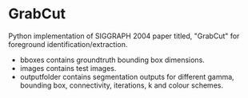 # GrabCut

Python implementation of SIGGRAPH 2004 paper titled,
"GrabCut" for foreground identification/extraction.

- bboxes contains groundtruth bounding box dimensions.
- images contains test images.
- outputfolder contains segmentation outputs for different gamma, bounding box, connectivity, iterations, k and colour schemes.
